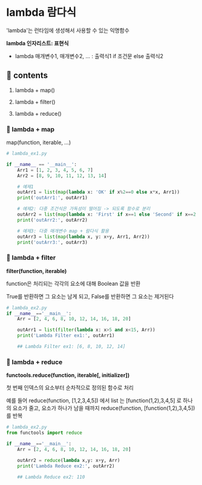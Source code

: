 # lambda 람다식

'lambda'는 런타임에 생성해서 사용할 수 있는 익명함수

**lambda 인자리스트: 표현식**

- lambda 매개변수1, 매개변수2, ... : 출력식1 if 조건문 else 출력식2

## 📙 contents

1. lambda + map()

2. lambda + filter()

3. lambda + reduce()

### 📖 lambda + map

map(function, iterable, ...)

```py
# lambda_ex1.py

if __name__ == '__main__':
    Arr1 = [1, 2, 3, 4, 5, 6, 7]
    Arr2 = [8, 9, 10, 11, 12, 13, 14]

    # 예제1
    outArr1 = list(map(lambda x: 'OK' if x%2==0 else x*x, Arr1))
    print('outArr1:', outArr1)

    # 예제2: 다중 조건식은 가독성이 떨어짐 -> 되도록 함수로 분리
    outArr2 = list(map(lambda x: 'First' if x==1 else 'Second' if x==2 else x*x, Arr1))
    print('outArr2:', outArr2)

    # 예제3: 다중 매개변수 map + 람다식 활용
    outArr3 = list(map(lambda x, y: x+y, Arr1, Arr2))
    print('outArr3:', outArr3)
```

### 📖 lambda + filter

**filter(function, iterable)**

function은 처리되는 각각의 요소에 대해 Boolean 값을 반환

True를 반환하면 그 요소는 남게 되고, False를 반환하면 그 요소는 제거된다

```py
# lambda_ex2.py
if __name__=='__main__':
    Arr = [2, 4, 6, 8, 10, 12, 14, 16, 18, 20]

    outArr1 = list(filter(lambda x: x>5 and x<15, Arr))
    print('Lambda Filter ex1:', outArr1)

    ## Lambda Filter ex1: [6, 8, 10, 12, 14]
```

### 📖 lambda + reduce

**functools.reduce(function, iterable[, initializer])**

첫 번째 인덱스의 요소부터 순차적으로 정의된 함수로 처리

예를 들어 reduce(function, [1,2,3,4,5]) 에서 list 는 [function(1,2),3,4,5] 로 하나의 요소가 줄고, 요소가 하나가 남을 때까지 reduce(function, [function(1,2),3,4,5]) 를 반복



```py
# lambda_ex2.py
from functools import reduce

if __name__=='__main__':
    Arr = [2, 4, 6, 8, 10, 12, 14, 16, 18, 20]

    outArr2 = reduce(lambda x,y: x+y, Arr)
    print('Lambda Reduce ex2:', outArr2)

    ## Lambda Reduce ex2: 110
```
